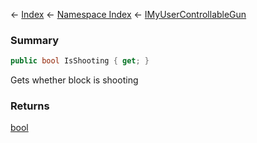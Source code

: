 ← [Index](Api-Index) ← [Namespace Index](Namespace-Index) ← [IMyUserControllableGun](Sandbox.ModAPI.Ingame.IMyUserControllableGun)

### Summary

```csharp
public bool IsShooting { get; }
```

Gets whether block is shooting

### Returns

[bool](https://docs.microsoft.com/en-us/dotnet/api/System.Boolean?view=netframework-4.6)

